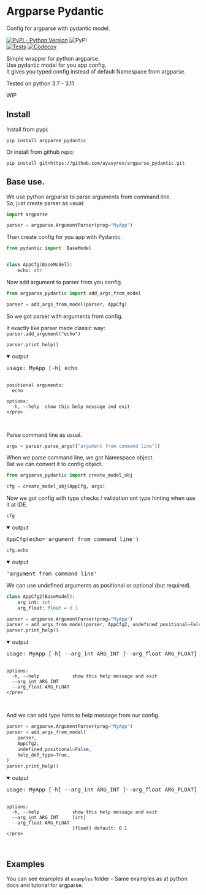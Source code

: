 # Argparse Pydantic

Config for argparse with pydantic model.

[![PyPI - Python Version](https://img.shields.io/pypi/pyversions/argparse_pydantic)](https://pypi.org/project/argparse_pydantic/)
![PyPI](https://img.shields.io/pypi/v/argparse_pydantic?color=blue)  
[![Tests](https://github.com/ayasyrev/argparse_pydantic/workflows/Tests/badge.svg)](https://github.com/ayasyrev/argparse_pydantic/actions?workflow=Tests)  [![Codecov](https://codecov.io/gh/ayasyrev/argparse_pydantic/branch/main/graph/badge.svg)](https://codecov.io/gh/ayasyrev/argparse_pydantic)  

Simple wrapper for python argparse.  
Use pydantic model for you app config.  
It gives you typed config instead of default Namespace from argparse.

Tested on python 3.7 - 3.11

WIP

## Install

Install from pypi:  

`pip install argparse_pydantic`

Or install from github repo:

`pip install git+https://github.com/ayasyrev/argparse_pydantic.git`

## Base use.

We use python argparse to parse arguments from command line.  
So, just create parser as usual:


```python
import argparse

parser = argparse.ArgumentParser(prog="MyApp")
```

Than create config for you app with Pydantic.


```python
from pydantic import  BaseModel


class AppCfg(BaseModel):
    echo: str
```

Now add argument to parser from you config.


```python
from argparse_pydantic import add_args_from_model

parser = add_args_from_model(parser, AppCfg)
```

So we got parser with arguments from config.

It exactly like parser made classic way:  
`parser.add_argument("echo")`


```python
parser.print_help()
```
<details open> <summary>output</summary>  
    <pre>usage: MyApp [-h] echo
    
    positional arguments:
      echo
    
    options:
      -h, --help  show this help message and exit
    </pre>
</details>

Parse command line as usual.


```python
args = parser.parse_args(["argument from command line"])
```

When we parse command line, we got Namespace object.  
Bat we can convert it to config object.


```python
from argparse_pydantic import create_model_obj

cfg = create_model_obj(AppCfg, args)
```

Now we got  config with type checks / validation ont type hinting when use it at IDE.


```python
cfg
```
<details open> <summary>output</summary>  
    <pre>AppCfg(echo='argument from command line')</pre>
</details>




```python
cfg.echo
```
<details open> <summary>output</summary>  
    <pre>'argument from command line'</pre>
</details>



We can use undefined arguments as positional or optional (but required).


```python
class AppCfg2(BaseModel):
    arg_int: int
    arg_float: float = 0.1
```


```python
parser = argparse.ArgumentParser(prog="MyApp")
parser = add_args_from_model(parser, AppCfg2, undefined_positional=False)
parser.print_help()
```
<details open> <summary>output</summary>  
    <pre>usage: MyApp [-h] --arg_int ARG_INT [--arg_float ARG_FLOAT]
    
    options:
      -h, --help            show this help message and exit
      --arg_int ARG_INT
      --arg_float ARG_FLOAT
    </pre>
</details>

And we can add type hints to help message from our config.  



```python
parser = argparse.ArgumentParser(prog="MyApp")
parser = add_args_from_model(
    parser,
    AppCfg2,
    undefined_positional=False,
    help_def_type=True,
)
parser.print_help()
```
<details open> <summary>output</summary>  
    <pre>usage: MyApp [-h] --arg_int ARG_INT [--arg_float ARG_FLOAT]
    
    options:
      -h, --help            show this help message and exit
      --arg_int ARG_INT     [int]
      --arg_float ARG_FLOAT
                            [float] default: 0.1
    </pre>
</details>

## Examples

You can see examples at `examples` folder - Same examples as at python docs and tutorial for argparse.  
